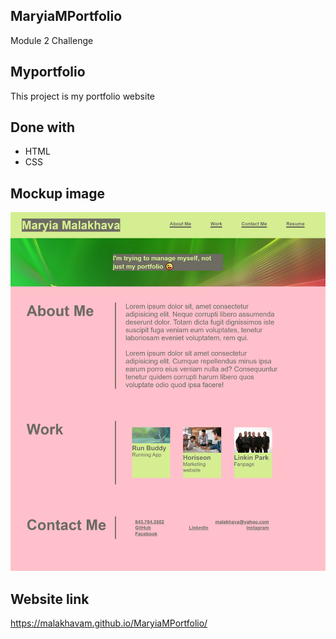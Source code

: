 ## MaryiaMPortfolio

Module 2 Challenge

## Myportfolio
This project is my portfolio website

## Done with
* HTML <br/>
* CSS

## Mockup image <br/>
![Mockup-image](assets\images\ScreenShot.png)

## Website link

https://malakhavam.github.io/MaryiaMPortfolio/


